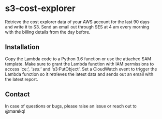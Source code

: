 s3-cost-explorer
================
Retrieve the cost explorer data of your AWS account for the last 90 days and write it to S3. Send an email out through SES at 4 am every morning with the billing details from the day before. 

Installation
------------

Copy the Lambda code to a Python 3.6 function or use the attached SAM template. Make sure to grant the Lambda function with IAM permissions to access 'ce:*', 'ses:*' and 's3:PutObject'. Set a CloudWatch event to trigger the Lambda function so it retrieves the latest data and sends out an email with the latest report. 

Contact
-------

In case of questions or bugs, please raise an issue or reach out to @marekq!